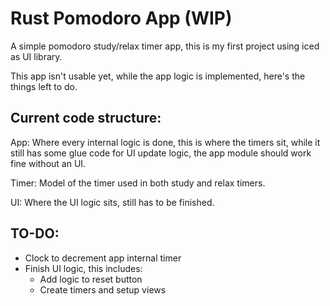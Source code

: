 # Rust Pomodoro App (WIP)

A simple pomodoro study/relax timer app, this is my first project using iced as UI library.

This app isn't usable yet, while the app logic is implemented, here's the things left to do.

## Current code structure:

App: Where every internal logic is done, this is where the timers sit, while it still has some glue code for UI update logic, the app module should work fine without an UI.

Timer: Model of the timer used in both study and relax timers.

UI: Where the UI logic sits, still has to be finished.

## TO-DO:

* Clock to decrement app internal timer
* Finish UI logic, this includes:
	* Add logic to reset button
	* Create timers and setup views
	